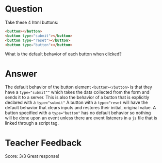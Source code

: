 # Question

Take these 4 html buttons:

```html
<button></button>
<button type="submit"></button>
<button type="reset"></button>
<button type="button"></button>
```

What is the default behavior of each button when clicked?

# Answer

The default behavior of the button element `<button></button>` is that they have a `type="submit""` which takes the data collected from the form and sends it to a server. This is also the behavior of a button that is explicitly declared with a `type="submit"`
A button with a `type="reset` will have the default behavior that clears inputs and restores their initial, original value.
A button specified with a `type="button"` has no default behavior so nothing will be done upon an event unless there are event listeners in a `js` file that is linked through a script tag.

# Teacher Feedback

Score: 3/3
Great response!
